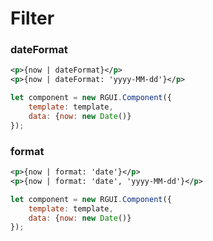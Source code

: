 # Filter

### dateFormat

<div class="m-example"></div>

```xml
<p>{now | dateFormat}</p>
<p>{now | dateFormat: 'yyyy-MM-dd'}</p>
```

```javascript
let component = new RGUI.Component({
    template: template,
    data: {now: new Date()}
});
```

### format

<div class="m-example"></div>

```xml
<p>{now | format: 'date'}</p>
<p>{now | format: 'date', 'yyyy-MM-dd'}</p>
```

```javascript
let component = new RGUI.Component({
    template: template,
    data: {now: new Date()}
});
```
